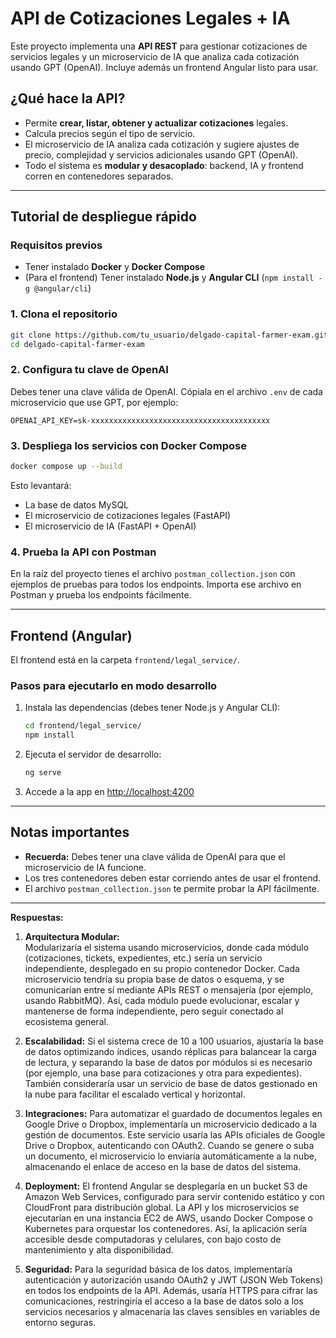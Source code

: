 # API de Cotizaciones Legales + IA

Este proyecto implementa una **API REST** para gestionar cotizaciones de servicios legales y un microservicio de IA que analiza cada cotización usando GPT (OpenAI). Incluye además un frontend Angular listo para usar.

## ¿Qué hace la API?

- Permite **crear, listar, obtener y actualizar cotizaciones** legales.
- Calcula precios según el tipo de servicio.
- El microservicio de IA analiza cada cotización y sugiere ajustes de precio, complejidad y servicios adicionales usando GPT (OpenAI).
- Todo el sistema es **modular y desacoplado**: backend, IA y frontend corren en contenedores separados.

---

## Tutorial de despliegue rápido

### Requisitos previos

- Tener instalado **Docker** y **Docker Compose**
- (Para el frontend) Tener instalado **Node.js** y **Angular CLI** (`npm install -g @angular/cli`)

### 1. Clona el repositorio

```bash
git clone https://github.com/tu_usuario/delgado-capital-farmer-exam.git
cd delgado-capital-farmer-exam
```

### 2. Configura tu clave de OpenAI

Debes tener una clave válida de OpenAI.
Cópiala en el archivo `.env` de cada microservicio que use GPT, por ejemplo:

```
OPENAI_API_KEY=sk-xxxxxxxxxxxxxxxxxxxxxxxxxxxxxxxxxxxxxxxx
```

### 3. Despliega los servicios con Docker Compose

```bash
docker compose up --build
```

Esto levantará:
- La base de datos MySQL
- El microservicio de cotizaciones legales (FastAPI)
- El microservicio de IA (FastAPI + OpenAI)

### 4. Prueba la API con Postman

En la raíz del proyecto tienes el archivo `postman_collection.json` con ejemplos de pruebas para todos los endpoints. 
Importa ese archivo en Postman y prueba los endpoints fácilmente.

---

## Frontend (Angular)

El frontend está en la carpeta `frontend/legal_service/`.

### Pasos para ejecutarlo en modo desarrollo

1. Instala las dependencias (debes tener Node.js y Angular CLI):

    ```bash
    cd frontend/legal_service/
    npm install
    ```

2. Ejecuta el servidor de desarrollo:

    ```bash
    ng serve
    ```

3. Accede a la app en [http://localhost:4200](http://localhost:4200)

---

## Notas importantes

- **Recuerda:** Debes tener una clave válida de OpenAI para que el microservicio de IA funcione.
- Los tres contenedores deben estar corriendo antes de usar el frontend.
- El archivo `postman_collection.json` te permite probar la API fácilmente.

---

**Respuestas:**

1. **Arquitectura Modular:**  
   Modularizaría el sistema usando microservicios, donde cada módulo (cotizaciones, tickets, expedientes, etc.) sería un servicio independiente, desplegado en su propio contenedor Docker. Cada microservicio tendría su propia base de datos o esquema, y se comunicarían entre sí mediante APIs REST o mensajería (por ejemplo, usando RabbitMQ). Así, cada módulo puede evolucionar, escalar y mantenerse de forma independiente, pero seguir conectado al ecosistema general.

2. **Escalabilidad:**
   Si el sistema crece de 10 a 100 usuarios, ajustaría la base de datos optimizando índices, usando réplicas para balancear la carga de lectura, y separando la base de datos por módulos si es necesario (por ejemplo, una base para cotizaciones y otra para expedientes). También consideraría usar un servicio de base de datos gestionado en la nube para facilitar el escalado vertical y horizontal.

3. **Integraciones:**
   Para automatizar el guardado de documentos legales en Google Drive o Dropbox, implementaría un microservicio dedicado a la gestión de documentos. Este servicio usaría las APIs oficiales de Google Drive o Dropbox, autenticando con OAuth2. Cuando se genere o suba un documento, el microservicio lo enviaría automáticamente a la nube, almacenando el enlace de acceso en la base de datos del sistema.

4. **Deployment:**
   El frontend Angular se desplegaría en un bucket S3 de Amazon Web Services, configurado para servir contenido estático y con CloudFront para distribución global. La API y los microservicios se ejecutarían en una instancia EC2 de AWS, usando Docker Compose o Kubernetes para orquestar los contenedores. Así, la aplicación sería accesible desde computadoras y celulares, con bajo costo de mantenimiento y alta disponibilidad.

5. **Seguridad:**
   Para la seguridad básica de los datos, implementaría autenticación y autorización usando OAuth2 y JWT (JSON Web Tokens) en todos los endpoints de la API. Además, usaría HTTPS para cifrar las comunicaciones, restringiría el acceso a la base de datos solo a los servicios necesarios y almacenaría las claves sensibles en variables de entorno seguras.